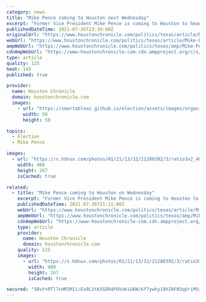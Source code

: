 ```yaml
---
category: news
title: "Mike Pence coming to Houston next Wednesday"
excerpt: "Former Vice President Mike Pence is coming to Houston to headline a 5-day conference aimed at college Republicans. Pence is scheduled to speak at Young America’s Foundation’s annual conference on Wednesday,"
publishedDateTime: 2021-07-26T23:34:00Z
originalUrl: "https://www.houstonchronicle.com/politics/texas/article/Mike-Pence-coming-to-Houston-on-Wednesday-16341076.php"
webUrl: "https://www.houstonchronicle.com/politics/texas/article/Mike-Pence-coming-to-Houston-on-Wednesday-16341076.php"
ampWebUrl: "https://www.houstonchronicle.com/politics/texas/amp/Mike-Pence-coming-to-Houston-on-Wednesday-16341076.php"
cdnAmpWebUrl: "https://www-houstonchronicle-com.cdn.ampproject.org/c/s/www.houstonchronicle.com/politics/texas/amp/Mike-Pence-coming-to-Houston-on-Wednesday-16341076.php"
type: article
quality: 125
heat: 145
published: true

provider:
  name: Houston Chronicle
  domain: houstonchronicle.com
  images:
    - url: "https://smartableai.github.io/election/assets/images/organizations/houstonchronicle.com-50x50.jpg"
      width: 50
      height: 50

topics:
  - Election
  - Mike Pence

images:
  - url: "https://s.hdnux.com/photos/01/21/13/32/21280392/3/ratio3x2_400.jpg"
    width: 400
    height: 267
    isCached: true

related:
  - title: "Mike Pence coming to Houston on Wednesday"
    excerpt: "Former Vice President Mike Pence is coming to Houston to headline a 5-day conference aimed at college Republicans. Pence is scheduled to speak at Young America’s Foundation’s annual conference on Wednesday,"
    publishedDateTime: 2021-07-26T21:11:00Z
    webUrl: "https://www.houstonchronicle.com/politics/texas/article/Mike-Pence-coming-to-Houston-on-Wednesday-16341076.php"
    ampWebUrl: "https://www.houstonchronicle.com/politics/texas/amp/Mike-Pence-coming-to-Houston-on-Wednesday-16341076.php"
    cdnAmpWebUrl: "https://www-houstonchronicle-com.cdn.ampproject.org/c/s/www.houstonchronicle.com/politics/texas/amp/Mike-Pence-coming-to-Houston-on-Wednesday-16341076.php"
    type: article
    provider:
      name: Houston Chronicle
      domain: houstonchronicle.com
    quality: 125
    images:
      - url: "https://s.hdnux.com/photos/01/21/13/32/21280392/3/ratio3x2_400.jpg"
        width: 400
        height: 267
        isCached: true

secured: "5BvY+RTl7cHR5M1i/Ea9L5tKXSDR4POVxKiGKW/6f7ywhy19hZ4FN3qUriMVzT4O2fdgiHPCo/nf1AOx93T/V1n7UiKBWsNLrMuR8zQquDEYm6qC16GtMadkB9xe5fn2IK2M0FYrgA1GQg/qimIbryUJOscgzfEnKjbORbzYvNFOSLYmgICPa7g4IpBtcxEIBeHfO1NuH85n9XUSiqsPKo6FVKtoJWsof5ZQ/M0KPeWX7D4Qio739xm/o2vj58ndT4Vl7KwhxQyTlYZVgH7tSxceZT65L6MeZBPArdMnoqM9g8xD1DhcVvJJCSImJQuaILeaKFf1EL0R5rugABHp17tmqVqMmYKX+BzOatI1KBE=;Ieiqt/EHwWyENzAQWOrkfQ=="
---
```


